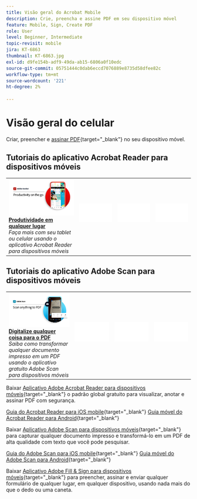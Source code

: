 ```yaml
---
title: Visão geral do Acrobat Mobile
description: Crie, preencha e assine PDF em seu dispositivo móvel
feature: Mobile, Sign, Create PDF
role: User
level: Beginner, Intermediate
topic-revisit: mobile
jira: KT-6863
thumbnail: KT-6863.jpg
exl-id: d9fe154b-adf9-49da-ab15-6806a0f10edc
source-git-commit: 05751444c0dab6eccd7076889e8735d58dfee82c
workflow-type: tm+mt
source-wordcount: '221'
ht-degree: 2%

---
```


# Visão geral do celular

Criar, preencher e [assinar PDF](https://www.adobe.com/br/acrobat/online/sign-pdf.html){target="_blank"}  no seu dispositivo móvel.

## Tutoriais do aplicativo Acrobat Reader para dispositivos móveis

<table style="table-layout:fixed">
<tr>
  <td>
    <a href="../getting-started/productivity.md">
      <img alt="Produtividade em qualquer lugar" src="../assets/Productivity_1280.png" />
    </a>
    <div>
     <a href="../getting-started/productivity.md"><strong>Produtividade em qualquer lugar</strong></a>
    </div>
    <em>Faça mais com seu tablet ou celular usando o aplicativo Acrobat Reader para dispositivos móveis</em>
    <br>
  </td>
  <td>
   <img alt="Espaçador" src="../assets/Whitespacer.png" />
    <div>
    <br>
  </td>
  <td>
   <img alt="Espaçador" src="../assets/Whitespacer.png" />
    <div>
    <br>
  </td>
   <td>
   <img alt="Espaçador" src="../assets/Whitespacer.png" />
    <div>
    <br>
  </td>
</tr>
</table>

## Tutoriais do aplicativo Adobe Scan para dispositivos móveis

<table style="table-layout:fixed">
<tr>
  <td>
    <a href="scan-mobile-app.md">
      <img alt="Digitalize qualquer coisa para o PDF" src="../assets/Scanmobile.png" />
    </a>
    <div>
     <a href="scan-mobile-app.md"><strong>Digitalize qualquer coisa para o PDF</strong></a>
    </div>
    <em>Saiba como transformar qualquer documento impresso em um PDF usando o aplicativo gratuito Adobe Scan para dispositivos móveis</em>
    <br>
  </td>
  <td>
   <img alt="Espaçador" src="../assets/Whitespacer.png" />
    <div>
    <br>
  </td>
  <td>
   <img alt="Espaçador" src="../assets/Whitespacer.png" />
    <div>
    <br>
  </td>
   <td>
   <img alt="Espaçador" src="../assets/Whitespacer.png" />
    <div>
    <br>
  </td>
</tr>
</table>

Baixar [Aplicativo Adobe Acrobat Reader para dispositivos móveis](https://www.adobe.com/acrobat/mobile/acrobat-reader.html){target="_blank"} o padrão global gratuito para visualizar, anotar e assinar PDF com segurança.

[Guia do Acrobat Reader para iOS mobile](https://www.adobe.com/devnet-docs/acrobat/ios/en/){target="_blank"}
[Guia móvel do Acrobat Reader para Android](https://www.adobe.com/devnet-docs/acrobat/android/en/){target="_blank"}

Baixar [Aplicativo Adobe Scan para dispositivos móveis](https://www.adobe.com/acrobat/mobile/scanner-app.html){target="_blank"} para capturar qualquer documento impresso e transformá-lo em um PDF de alta qualidade com texto que você pode pesquisar.

[Guia do Adobe Scan para iOS mobile](https://www.adobe.com/devnet-docs/adobescan/ios/en/){target="_blank"}
[Guia móvel do Adobe Scan para Android](https://www.adobe.com/devnet-docs/adobescan/android/en/){target="_blank"}

Baixar [Aplicativo Adobe Fill &amp; Sign para dispositivos móveis](https://www.adobe.com/acrobat/mobile/fill-sign-pdfs.html){target="_blank"} para preencher, assinar e enviar qualquer formulário de qualquer lugar, em qualquer dispositivo, usando nada mais do que o dedo ou uma caneta.
